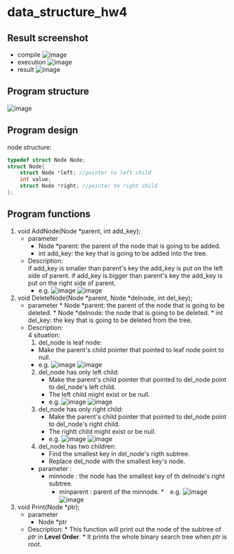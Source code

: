 # data_structure_hw4
## Result screenshot
* compile
![image](https://github.com/ShawnLu31/data_structure_hw4/blob/main/compile.JPG)
* execution
![image](https://github.com/ShawnLu31/data_structure_hw4/blob/main/execution.JPG)
* result
![image](https://github.com/ShawnLu31/data_structure_hw4/blob/main/diff.JPG)
## Program structure
![image](https://github.com/ShawnLu31/data_structure_hw4/blob/main/structure.png)
## Program design
node structure:
```c
typedef struct Node Node;
struct Node{
	struct Node *left; //pointer to left child
	int value;
	struct Node *right; //pointer to right child
};
 ```
## Program functions
1. void AddNode(Node *parent, int add_key);
	* parameter
		* Node *parent: the parent of the node that is going to be added.
		* int add_key: the key that is going to be added into the tree.
	* Description:  
		if add_key is smaller than parent's key the add_key is put on the left side of parent.
		if add_key is bigger than parent's key the add_key is put on the right side of parent.
     	* e.g.
	![image](https://github.com/ShawnLu31/data_structure_hw4/blob/main/add1.JPG)
	![image](https://github.com/ShawnLu31/data_structure_hw4/blob/main/add2.JPG)
2. void DeleteNode(Node *parent, Node *delnode, int del_key);
  	* parameter
    		* Node *parent: the parent of the node that is going to be deleted.
    		* Node *delnode: the node that is going to be deleted.
    		* int del_key: the key that is going to be deleted from the tree.
  	* Description:  
    	4 situation:
    	1. del_node is leaf node:
		* Make the parent's child pointer that pointed to leaf node point to null.
		* e.g.
		![image](https://github.com/ShawnLu31/data_structure_hw4/blob/main/leaf1.JPG)
		![image](https://github.com/ShawnLu31/data_structure_hw4/blob/main/leaf2.JPG)
    	2. del_node has only left child:
      		* Make the parent's child pointer that pointed to del_node point to del_node's left child.
      		* The left child might exist or be null.
      		* e.g.
		![image](https://github.com/ShawnLu31/data_structure_hw4/blob/main/left1.JPG)
		![image](https://github.com/ShawnLu31/data_structure_hw4/blob/main/left2.JPG)
    	3. del_node has only right child:
      		* Make the parent's child pointer that pointed to del_node point to del_node's right child.
      		* The rightt child might exist or be null.
      		* e.g.
		![image](https://github.com/ShawnLu31/data_structure_hw4/blob/main/right1.JPG)
		![image](https://github.com/ShawnLu31/data_structure_hw4/blob/main/right2.JPG)
    	4. del_node has two children:
      		* Find the smallest key in del_node's rigth subtree.
      		* Replace del_node with the smallest key's node.
		* parameter :
			* minnode : the node has the smallest key of th delnode's right subtree.
    			* minparent : parent of the minnode. 
		*　e.g.
		![image](https://github.com/ShawnLu31/data_structure_hw4/blob/main/two1.JPG)
		![image](https://github.com/ShawnLu31/data_structure_hw4/blob/main/two2.JPG)
3. void Print(Node *ptr);
 	 * parameter
  		* Node *ptr
  	* Description:
    		* This function will print out the node of the subtree of *ptr* in **Level Order**.
    		* It prints the whole binary search tree when *ptr* is *root*.
    
    

